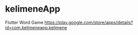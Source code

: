 # kelimeneApp
Flutter Word Game
https://play.google.com/store/apps/details?id=com.kelimeneapp.kelimene
